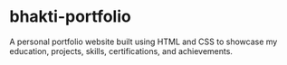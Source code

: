 # bhakti-portfolio
A personal portfolio website built using HTML and CSS to showcase my education, projects, skills, certifications, and achievements.
